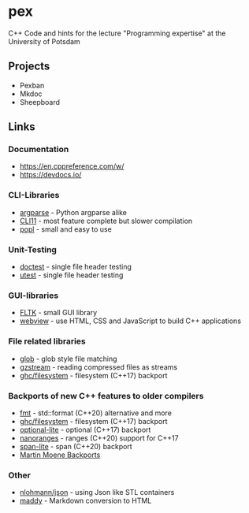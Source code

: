 # pex

C++ Code and hints for the lecture "Programming expertise" at the University of Potsdam

## Projects

- Pexban
- Mkdoc
- Sheepboard

## Links

### Documentation

- https://en.cppreference.com/w/
- https://devdocs.io/
  
### CLI-Libraries

- [argparse](https://github.com/p-ranav/argparse) - Python argparse alike
- [CLI11](https://github.com/CLIUtils/CLI11) - most feature complete but slower compilation
- [popl](https://github.com/badaix/popl) - small and easy to use

### Unit-Testing

- [doctest](https://github.com/doctest/doctest) - single file header testing
- [utest](https://github.com/sheredom/utest.h) - single file header testing

### GUI-libraries

- [FLTK](http://www.fltk.org/) - small GUI library
- [webview](https://github.com/webview/webview) - use HTML, CSS and JavaScript to build C++ applications

### File related libraries

- [glob](https://github.com/p-ranav/glob) - glob style file matching
- [gzstream](https://www.cs.unc.edu/Research/compgeom/gzstream/) - reading compressed files as streams
- [ghc/filesystem](https://github.com/gulrak/filesystem) - filesystem (C++17) backport

 
### Backports of new C++ features to older compilers

- [fmt](https://github.com/fmtlib/fmt) - std::format (C++20) alternative and more
- [ghc/filesystem](https://github.com/gulrak/filesystem) - filesystem (C++17) backport
- [optional-lite](https://github.com/martinmoene/optional-lite) - optional (C++17) backport
- [nanoranges](https://github.com/tcbrindle/NanoRange) - ranges (C++20) support for C++17
- [span-lite](https://github.com/martinmoene/span-lite) - span (C++20) backport
- [Martin Moene Backports](https://github.com/martinmoene?tab=repositories&q=lite&type=&language=&sort=)
  
### Other

- [nlohmann/json](https://github.com/nlohmann/json) - using Json like STL containers
- [maddy](https://github.com/progsource/maddy) - Markdown conversion to HTML
 
